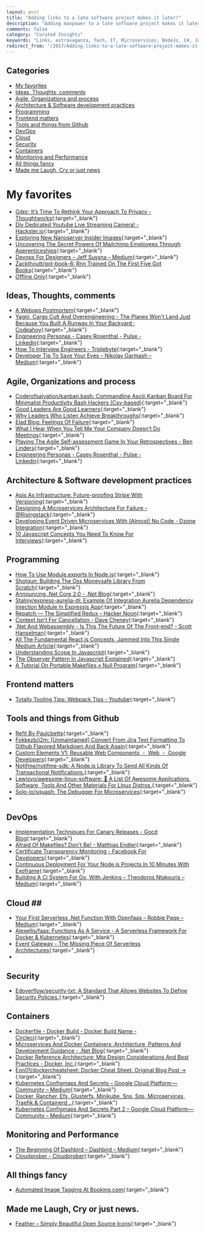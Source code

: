 ```yaml
---
layout: post
title: "Adding links to a late software project makes it later!"
description: "Adding manpower to a late software project makes it later!"
comments: false
category: "Curated Insights"
keywords: "Links, extravaganza, Tech, IT, Microservices, NodeJs, C#, Javascript, Solution architecture"
redirect_from: "/2017/Adding-links-to-a-late-software-project-makes-it-later/"
---
```


## Categories ##
* [My favorites](#favorites)
* [Ideas, Thoughts, comments](#ideas)
* [Agile, Organizations and process](#agile)
* [Architecture & Software development practices](#development)
* [Programming](#net)
* [Frontend matters](#web)
* [Tools and things from Github](#tools)
* [DevOps](#devops)
* [Cloud](#cloud)
* [Security](#security)
* [Containers](#containers)
* [Monitoring and Performance](#monitoring)
* [All things fancy](#buzz)
* [Made me Laugh, Cry or just news](#news)

# My favorites<a name="favorites"></a> #
* [Gdpr: It’s Time To Rethink Your Approach To Privacy - Thoughtworks](https://www.thoughtworks.com/insights/blog/gdpr-it-s-time-rethink-your-approach-privacy){:target="_blank"}
* [Diy Dedicated Youtube Live Streaming Camera! - Hackster.io](https://www.hackster.io/tinkernut/diy-dedicated-youtube-live-streaming-camera-7a825e){:target="_blank"}
* [Exploring New Nanoserver Insider Images](https://stefanscherer.github.io/exploring-new-nanoserver-insider-images/){:target="_blank"}
* [Uncovering The Secret Powers Of Mailchimp Employees Through Apprenticeships](https://blog.mailchimp.com/uncovering-the-secret-powers-of-mailchimp-employees-through-apprenticeships/){:target="_blank"}
* [Devops For Designers – Jeff Sussna – Medium](https://medium.com/@jeffsussna/devops-for-designers-e5080a2be6e4){:target="_blank"}
* [Zackthoutt/got-book-6: Rnn Trained On The First Five Got Books](https://github.com/zackthoutt/got-book-6){:target="_blank"}
* [Offline Only](https://chris.bolin.co/offline/){:target="_blank"}


## Ideas, Thoughts, comments <a name="ideas"></a> ##
* [A Webops Postmortem](http://cavaliercoder.com/blog/webops-postmortem.html){:target="_blank"}
* [Yagni, Cargo Cult And Overengineering - The Planes Won't Land Just Because You Built A Runway In Your Backyard · Codeahoy](https://codeahoy.com/2017/08/19/yagni-cargo-cult-and-overengineering-the-planes-wont-land-just-because-you-built-a-runway-in-your-backyard/){:target="_blank"}
* [Engineering Personas - Casey Rosenthal - Pulse - Linkedin](https://www.linkedin.com/pulse/engineering-personas-casey-rosenthal){:target="_blank"}
* [How To Interview Engineers - Triplebyte](http://blog.triplebyte.com/how-to-interview-engineers){:target="_blank"}
* [Developer Tip To Save Your Eyes – Nikolay Garmash – Medium](https://medium.com/@GarmashNikolay/developer-tip-to-save-your-eyes-f83135baa64c){:target="_blank"}

## Agile, Organizations and process<a name="agile"></a> ##
* [Coderofsalvation/kanban.bash: Commandline Asciii Kanban Board For Minimalist Productivity Bash Hackers (Csv-based)](https://github.com/coderofsalvation/kanban.bash){:target="_blank"}
* [Good Leaders Are Good Learners](https://hbr.org/2017/08/good-leaders-are-good-learners?__s=wakwmyepmhismx8ehtnp){:target="_blank"}
* [Why Leaders Who Listen Achieve Breakthroughs](https://www.strategy-business.com/blog/Why-Leaders-Who-Listen-Achieve-Breakthroughs?__s=wakwmyepmhismx8ehtnp){:target="_blank"}
* [Elad Blog: Feelings Of Failure](http://blog.eladgil.com/2017/08/feelings-of-failure.html){:target="_blank"}
* [What I Hear When You Tell Me Your Company Doesn’t Do Meetings](https://mfbt.ca/what-i-hear-when-you-tell-me-your-company-doesnt-do-meetings-dfbb57a038d6){:target="_blank"}
* [Playing The Agile Self-assessment Game In Your Retrospectives - Ben Linders](https://www.benlinders.com/2017/self-assessment-game-as-retro-format/){:target="_blank"}
* [Engineering Personas - Casey Rosenthal - Pulse - Linkedin](https://www.linkedin.com/pulse/engineering-personas-casey-rosenthal){:target="_blank"}

## Architecture & Software development practices <a name="development"></a> ##
* [Apis As Infrastructure: Future-proofing Stripe With Versioning](https://stripe.com/blog/api-versioning){:target="_blank"}
* [Designing A Microservices Architecture For Failure - @Risingstack](https://blog.risingstack.com/designing-microservices-architecture-for-failure/){:target="_blank"}
* [Developing Event Driven Microservices With (Almost) No Code - Dzone Integration](https://dzone.com/articles/developing-event-driven-microservices-with-almost-1){:target="_blank"}
* [10 Javascript Concepts You Need To Know For Interviews](https://dev.to/arnavaggarwal/10-javascript-concepts-you-need-to-know-for-interviews){:target="_blank"}


## Programming <a name="net"></a> ##
* [How To Use Module.exports In Node.js](http://stackabuse.com/how-to-use-module-exports-in-node-js/){:target="_blank"}
* [Shotgun: Building The Oss Moneysafe Library From Scratch](https://medium.com/javascript-scene/shotgun-building-the-oss-moneysafe-library-from-scratch-c9117ffe5f9b){:target="_blank"}
* [Announcing .Net Core 2.0 - .Net Blog](https://blogs.msdn.microsoft.com/dotnet/2017/08/14/announcing-net-core-2-0/){:target="_blank"}
* [Stalniy/express-aurelia-di: Example Of Integration Aurelia Dependency Injection Module In Expressjs App](https://github.com/stalniy/express-aurelia-di){:target="_blank"}
* [Repatch — The Simplified Redux – Hacker Noon](https://hackernoon.com/repatch-the-simplified-redux-2c4aa5c25fa9){:target="_blank"}
* [Context Isn’t For Cancellation - Dave Cheney](https://dave.cheney.net/2017/08/20/context-isnt-for-cancellation){:target="_blank"}
* [.Net And Webassembly - Is This The Future Of The Front-end? - Scott Hanselman](https://www.hanselman.com/blog/NETAndWebAssemblyIsThisTheFutureOfTheFrontend.aspx){:target="_blank"}
* [All The Fundamental React.js Concepts, Jammed Into This Single Medium Article](https://medium.freecodecamp.org/all-the-fundamental-react-js-concepts-jammed-into-this-single-medium-article-c83f9b53eac2){:target="_blank"}
* [Understanding Scope In Javascript](https://developer.telerik.com/topics/web-development/understanding-scope-in-javascript/){:target="_blank"}
* [The Observer Pattern In Javascript Explained](https://pawelgrzybek.com/the-observer-pattern-in-javascript-explained/){:target="_blank"}
* [A Tutorial On Portable Makefiles « Null Program](http://nullprogram.com/blog/2017/08/20/){:target="_blank"}


## Frontend matters <a name="web"></a> ##
* [Totally Tooling Tips: Webpack Tips - Youtube](https://www.youtube.com/watch?v=zFoBYfMLUCM){:target="_blank"}

## Tools and things from Github <a name="tools"></a> ##
* [Refit By Paulcbetts](http://paulcbetts.github.io/refit/){:target="_blank"}
* [Fokkezb/j2m: [Unmaintained] Convert From Jira Text Formatting To Github Flavored Markdown And Back Again](https://github.com/FokkeZB/J2M){:target="_blank"}
* [Custom Elements V1: Reusable Web Components  -  Web  -  Google Developers](https://developers.google.com/web/fundamentals/architecture/building-components/customelements){:target="_blank"}
* [Notifme/notifme-sdk: A Node.js Library To Send All Kinds Of Transactional Notifications.](https://notifme.github.io/notifme-sdk/){:target="_blank"}
* [Lewisvo/awesome-linux-software: 🐧 A List Of Awesome Applications, Software, Tools And Other Materials For Linux Distros.](https://github.com/LewisVo/Awesome-Linux-Software){:target="_blank"}
* [Solo-io/squash: The Debugger For Microservices](https://github.com/solo-io/squash){:target="_blank"}
* 
## DevOps<a name="devops"></a> ##
* [Implementation Techniques For Canary Releases - Gocd Blog](https://www.gocd.org/2017/08/15/canary-releases.html){:target="_blank"}
* [Afraid Of Makefiles? Don't Be! - Matthias Endler](https://matthias-endler.de/2017/makefiles/){:target="_blank"}
* [Certificate Transparency Monitoring - Facebook For Developers](https://developers.facebook.com/tools/ct/){:target="_blank"}
* [Continuous Deployment For Your Node.js Projects In 10 Minutes With Exoframe](https://hackernoon.com/continuous-deployment-for-your-node-js-projects-in-10-minutes-with-exoframe-bdf48340c1be){:target="_blank"}
* [Building A Ci System For Go, With Jenkins – Theodoros Ntakouris – Medium](https://medium.com/@zarkopafilis/building-a-ci-system-for-go-with-jenkins-4ab04d4bacd0){:target="_blank"}

## Cloud <a name="cloud"></a>##
* [Your First Serverless .Net Function With Openfaas – Robbie Page – Medium](https://medium.com/@rorpage/your-first-serverless-net-function-with-openfaas-27573017dedb){:target="_blank"}
* [Alexellis/faas: Functions As A Service - A Serverless Framework For Docker & Kubernetes](https://github.com/alexellis/faas){:target="_blank"}
* [Event Gateway - The Missing Piece Of Serverless Architectures](https://serverless.com/blog/introducing-serverless-event-gateway/){:target="_blank"}
* 
## Security<a name="security"></a> ##
* [Edoverflow/security-txt: A Standard That Allows Websites To Define Security Policies.](https://github.com/EdOverflow/security-txt){:target="_blank"}


## Containers <a name="containers"></a> ##
* [Dockerfile - Docker Build - Docker Build Name - Circleci](https://circleci.com/blog/multi-stage-docker-builds/){:target="_blank"}
* [Microservices And Docker Containers: Architecture, Patterns And Development Guidance - .Net Blog](https://blogs.msdn.microsoft.com/dotnet/2017/08/02/microservices-and-docker-containers-architecture-patterns-and-development-guidance/){:target="_blank"}
* [Docker Reference Architecture: Mta Design Considerations And Best Practices - Docker, Inc.](https://success.docker.com/Architecture/Docker_Reference_Architecture%3A_MTA_Design_Considerations_and_Best_Practices){:target="_blank"}
* [Eon01/dockercheatsheet: Docker Cheat Sheet. Original Blog Post ->](https://github.com/eon01/DockerCheatSheet){:target="_blank"}
* [Kubernetes Configmaps And Secrets – Google Cloud Platform — Community – Medium](https://medium.com/google-cloud/kubernetes-configmaps-and-secrets-68d061f7ab5b){:target="_blank"}
* [Docker, Rancher, Efs, Glusterfs, Minikube, Sns, Sqs, Microservices, Traefik & Containerd ..](https://medium.com/devopslinks/docker-rancher-efs-glusterfs-minikube-sns-sqs-microservices-and-containerd-b4c5c9c7cc0c){:target="_blank"}
* [Kubernetes Configmaps And Secrets Part 2 – Google Cloud Platform — Community – Medium](https://medium.com/google-cloud/kubernetes-configmaps-and-secrets-part-2-3dc37111f0dc){:target="_blank"}


## Monitoring and Performance <a name="monitoring"></a> ##
* [The Beginning Of Dashbird – Dashbird – Medium](https://medium.com/@thedashbird/the-beginning-of-dashbird-7f073de2f383?__s=6izvcszagfpuqzzmdi2h){:target="_blank"}
* [Cloudprober - Cloudprober](https://cloudprober.github.io/){:target="_blank"}


## All things fancy <a name="buzz"></a> ##
* [Automated Image Tagging At Booking.com](https://blog.booking.com/automated-image-tagging-at-booking.com.html){:target="_blank"}

## Made me Laugh, Cry or just news. <a name="news"></a> ##
* [Feather – Simply Beautiful Open Source Icons](https://feathericons.com/){:target="_blank"}
